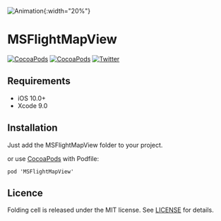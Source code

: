 ![Animation](./msflightViewdemo.gif){:width="20%"}
# MSFlightMapView
[![CocoaPods](https://img.shields.io/cocoapods/p/MSFlightMapView.svg)](https://cocoapods.org/pods/MSFlightMapView)
[![CocoaPods](https://img.shields.io/cocoapods/v/MSFlightMapView.svg)](http://cocoapods.org/pods/MSFlightMapView)
[![Twitter](https://img.shields.io/badge/Twitter-@ThisIsSubhan-blue.svg?style=flat)](http://twitter.com/ThisIsSubhan)
## Requirements

- iOS 10.0+
- Xcode 9.0

## Installation

Just add the MSFlightMapView folder to your project.

or use [CocoaPods](https://cocoapods.org) with Podfile:
```
pod 'MSFlightMapView'
```

## Licence

Folding cell is released under the MIT license.
See [LICENSE](./LICENSE) for details.
